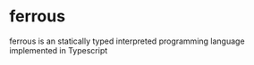 # ferrous
ferrous is an statically typed interpreted programming language implemented in Typescript
